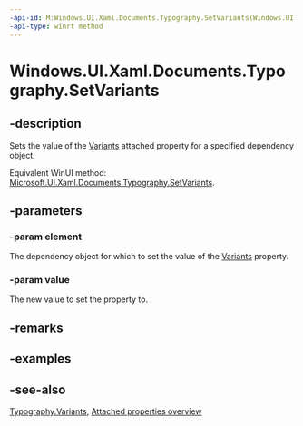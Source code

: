 ```yaml
---
-api-id: M:Windows.UI.Xaml.Documents.Typography.SetVariants(Windows.UI.Xaml.DependencyObject,Windows.UI.Xaml.FontVariants)
-api-type: winrt method
---
```


<!-- Method syntax
public void SetVariants(Windows.UI.Xaml.DependencyObject element, Windows.UI.Xaml.FontVariants value)
-->

# Windows.UI.Xaml.Documents.Typography.SetVariants

## -description
Sets the value of the [Variants](typography_variants.md) attached property for a specified dependency object.

Equivalent WinUI method: [Microsoft.UI.Xaml.Documents.Typography.SetVariants](/windows/winui/api/microsoft.ui.xaml.documents.typography.setvariants).

## -parameters
### -param element
The dependency object for which to set the value of the [Variants](typography_variants.md) property.

### -param value
The new value to set the property to.

## -remarks

## -examples

## -see-also

[Typography.Variants](typography_variants.md), [Attached properties overview](/windows/uwp/xaml-platform/attached-properties-overview)
